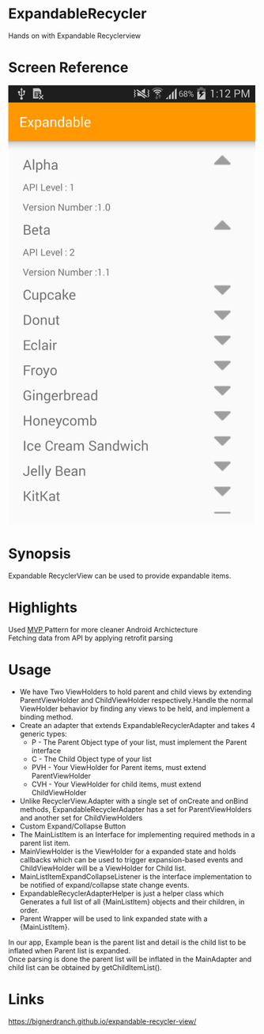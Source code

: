 # ExpandableRecycler
Hands on with Expandable Recyclerview 

# Screen Reference
<img src="https://github.com/Aish05/ExpandableRecycler/blob/master/ExpandableRecycler.png" width="500" >

# Synopsis
Expandable RecyclerView can be used to provide expandable items.

# Highlights
Used <a href="https://medium.com/@tinmegali/model-view-presenter-mvp-in-android-part-1-441bfd7998fe"> MVP </a> Pattern for more cleaner Android Archictecture  
Fetching data from API by applying retrofit parsing  

# Usage

* We have Two ViewHolders to hold parent and child views by extending ParentViewHolder and ChildViewHolder respectively.Handle the normal ViewHolder behavior by finding any views to be held, and implement a binding method.  
* Create an adapter that extends ExpandableRecyclerAdapter and takes 4 generic types:  
  * P - The Parent Object type of your list, must implement the Parent interface
  * C - The Child Object type of your list
  * PVH - Your ViewHolder for Parent items, must extend ParentViewHolder
  * CVH - Your ViewHolder for child items, must extend ChildViewHolder
* Unlike RecyclerView.Adapter with a single set of onCreate and onBind methods, ExpandableRecyclerAdapter has a set for ParentViewHolders and another set for ChildViewHolders
* Custom Expand/Collapse Button
* The MainListItem is an Interface for implementing required methods in a parent list item.    
* MainViewHolder is the ViewHolder for a expanded state and holds callbacks which can be used to trigger expansion-based events and ChildViewHolder will be a ViewHolder for Child list.  
* MainListItemExpandCollapseListener is the interface implementation to be notified of expand/collapse state change events.  
* ExpandableRecyclerAdapterHelper is just a helper class which Generates a full list of all {MainListItem} objects and their children, in order.  
* Parent Wrapper will be used to link expanded state with a {MainListItem}.  

 
In our app, Example bean is the parent list and detail is the child list to be inflated when Parent list is expanded.  
Once parsing is done the parent list will be inflated in the MainAdapter and child list can be obtained by getChildItemList().  



# Links
<a href="https://bignerdranch.github.io/expandable-recycler-view/">https://bignerdranch.github.io/expandable-recycler-view/</a>
